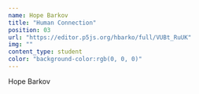 ```yaml
---
name: Hope Barkov
title: "Human Connection"
position: 03
url: "https://editor.p5js.org/hbarko/full/VUBt_RuUK"
img: ""
content_type: student
color: "background-color:rgb(0, 0, 0)"
---
```


Hope Barkov
